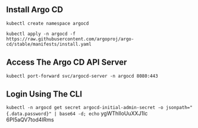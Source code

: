 ## Install Argo CD

```kubectl create namespace argocd```

```kubectl apply -n argocd -f https://raw.githubusercontent.com/argoproj/argo-cd/stable/manifests/install.yaml```

## Access The Argo CD API Server

```kubectl port-forward svc/argocd-server -n argocd 8080:443```

## Login Using The CLI

```kubectl -n argocd get secret argocd-initial-admin-secret -o jsonpath="{.data.password}" | base64 -d; echo```
ygWThIloUuXXJ1Ic
6PI5aQV7tod4IRms

